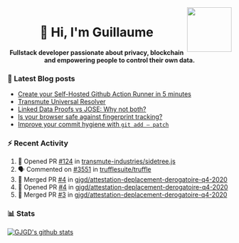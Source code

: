 <img align='right' src='https://user-images.githubusercontent.com/5713670/87202985-820dcb80-c2b6-11ea-9f56-7ec461c497c3.gif' width='100"'>

<h1 align="center">👋 Hi, I'm Guillaume</h1>
<h4 align="center">Fullstack developer passionate about privacy, blockchain and empowering people to control their own data.

### 📝 Latest Blog posts

<!-- BLOG-POST-LIST:START -->
- [Create your Self-Hosted Github Action Runner in 5 minutes](https://medium.com/@gjgd/create-your-self-hosted-github-action-runner-in-5-minutes-a9eff615edc4?source=rss-35e0d58bf235------2)
- [Transmute Universal Resolver](https://medium.com/transmute-techtalk/transmute-universal-resolver-b6c8509858f?source=rss-35e0d58bf235------2)
- [Linked Data Proofs vs JOSE: Why not both?](https://medium.com/transmute-techtalk/linked-data-proofs-vs-jose-why-not-both-1594393418cc?source=rss-35e0d58bf235------2)
- [Is your browser safe against fingerprint tracking?](https://medium.com/@gjgd/is-your-browser-safe-against-fingerprint-tracking-6126952b805b?source=rss-35e0d58bf235------2)
- [Improve your commit hygiene with `git add — patch`](https://medium.com/transmute-techtalk/improve-your-commit-hygiene-with-git-add-patch-3b7dd9c117c4?source=rss-35e0d58bf235------2)
<!-- BLOG-POST-LIST:END -->

### :zap: Recent Activity

<!--START_SECTION:activity-->
1. 💪 Opened PR [#124](https://github.com/transmute-industries/sidetree.js/pull/124) in [transmute-industries/sidetree.js](https://github.com/transmute-industries/sidetree.js)
2. 🗣 Commented on [#3551](https://github.com/trufflesuite/truffle/issues/3551) in [trufflesuite/truffle](https://github.com/trufflesuite/truffle)
3. 🎉 Merged PR [#4](https://github.com/gjgd/attestation-deplacement-derogatoire-q4-2020/pull/4) in [gjgd/attestation-deplacement-derogatoire-q4-2020](https://github.com/gjgd/attestation-deplacement-derogatoire-q4-2020)
4. 💪 Opened PR [#4](https://github.com/gjgd/attestation-deplacement-derogatoire-q4-2020/pull/4) in [gjgd/attestation-deplacement-derogatoire-q4-2020](https://github.com/gjgd/attestation-deplacement-derogatoire-q4-2020)
5. 🎉 Merged PR [#3](https://github.com/gjgd/attestation-deplacement-derogatoire-q4-2020/pull/3) in [gjgd/attestation-deplacement-derogatoire-q4-2020](https://github.com/gjgd/attestation-deplacement-derogatoire-q4-2020)
<!--END_SECTION:activity-->

### 📊 Stats

[![GJGD's github stats](https://github-readme-stats.vercel.app/api?username=gjgd&count_private=true&show_icons=true&custom_title=My%20Github%20Stats)](https://github.com/anuraghazra/github-readme-stats)
